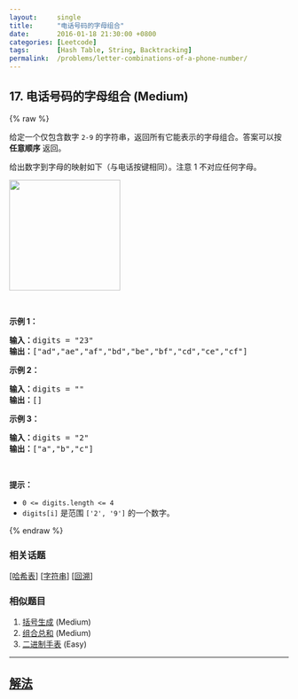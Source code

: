 ```yaml
---
layout:     single
title:      "电话号码的字母组合"
date:       2016-01-18 21:30:00 +0800
categories: [Leetcode]
tags:       [Hash Table, String, Backtracking]
permalink:  /problems/letter-combinations-of-a-phone-number/
---
```


## 17. 电话号码的字母组合 (Medium)

{% raw %}

<p>给定一个仅包含数字 <code>2-9</code> 的字符串，返回所有它能表示的字母组合。答案可以按 <strong>任意顺序</strong> 返回。</p>

<p>给出数字到字母的映射如下（与电话按键相同）。注意 1 不对应任何字母。</p>

<p><img src="https://assets.leetcode-cn.com/aliyun-lc-upload/original_images/17_telephone_keypad.png" style="width: 200px;" /></p>

<p> </p>

<p><strong>示例 1：</strong></p>

<pre>
<strong>输入：</strong>digits = "23"
<strong>输出：</strong>["ad","ae","af","bd","be","bf","cd","ce","cf"]
</pre>

<p><strong>示例 2：</strong></p>

<pre>
<strong>输入：</strong>digits = ""
<strong>输出：</strong>[]
</pre>

<p><strong>示例 3：</strong></p>

<pre>
<strong>输入：</strong>digits = "2"
<strong>输出：</strong>["a","b","c"]
</pre>

<p> </p>

<p><strong>提示：</strong></p>

<ul>
	<li><code>0 <= digits.length <= 4</code></li>
	<li><code>digits[i]</code> 是范围 <code>['2', '9']</code> 的一个数字。</li>
</ul>

{% endraw %}

### 相关话题
  [[哈希表](https://github.com/openset/leetcode/tree/master/tag/hash-table/README.md)]
  [[字符串](https://github.com/openset/leetcode/tree/master/tag/string/README.md)]
  [[回溯](https://github.com/openset/leetcode/tree/master/tag/backtracking/README.md)]

### 相似题目
  1. [括号生成](/problems/generate-parentheses) (Medium)
  1. [组合总和](/problems/combination-sum) (Medium)
  1. [二进制手表](/problems/binary-watch) (Easy)

---

## [解法](https://github.com/openset/leetcode/tree/master/problems/letter-combinations-of-a-phone-number)

